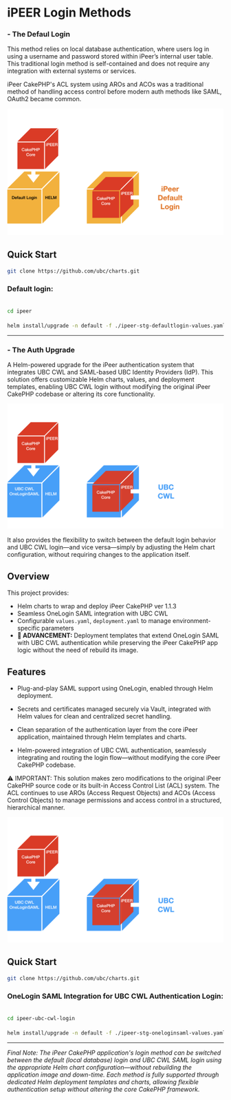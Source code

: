 # iPEER Login Methods

### - The Defaul Login

This method relies on local database authentication, where users log in using a username and password stored within iPeer’s internal user table. This traditional login method is self-contained and does not require any integration with external systems or services.

iPeer CakePHP's ACL system using AROs and ACOs was a traditional method of handling access control before modern auth methods like SAML, OAuth2 became common.


![alt text](image-1.png)

##  Quick Start

``` bash
git clone https://github.com/ubc/charts.git

```

### Default login:

```bash

cd ipeer

helm install/upgrade -n default -f ./ipeer-stg-defaultlogin-values.yaml --atomic ipeer-stg ./charts/ipeer
```

-----------


### - The Auth Upgrade 

A Helm-powered upgrade for the iPeer authentication system that integrates UBC CWL and SAML-based UBC Identity Providers (IdP). This solution offers customizable Helm charts, values, and deployment templates, enabling UBC CWL login without modifying the original iPeer CakePHP codebase or altering its core functionality.


![alt text](image-2.png)

It also provides the flexibility to switch between the default login behavior and UBC CWL login—and vice versa—simply by adjusting the Helm chart configuration, without requiring changes to the application itself.


## Overview

This project provides:

-  Helm charts to wrap and deploy iPeer CakePHP ver 1.1.3
-  Seamless OneLogin SAML integration with UBC CWL 
-  Configurable `values.yaml`, `deployment.yaml` to manage environment-specific parameters
-  **🚀 ADVANCEMENT:** Deployment templates that extend OneLogin SAML with UBC CWL authentication while preserving the iPeer CakePHP app logic without the need of rebuild its image. 

## Features

- Plug-and-play SAML support using OneLogin, enabled through Helm deployment.

- Secrets and certificates managed securely via Vault, integrated with Helm values for clean and centralized secret handling.

- Clean separation of the authentication layer from the core iPeer application, maintained through Helm templates and charts.

- Helm-powered integration of UBC CWL authentication, seamlessly integrating and routing the login flow—without modifying the core iPeer CakePHP codebase.

⚠️ IMPORTANT: This solution makes zero modifications to the original iPeer CakePHP source code or its built-in Access Control List (ACL) system. The ACL continues to use AROs (Access Request Objects) and ACOs (Access Control Objects) to manage permissions and access control in a structured, hierarchical manner.



![alt text](image-2.png)

##  Quick Start

``` bash
git clone https://github.com/ubc/charts.git

```

### OneLogin SAML Integration for UBC CWL Authentication Login:

```bash

cd ipeer-ubc-cwl-login

helm install/upgrade -n default -f ./ipeer-stg-oneloginsaml-values.yaml --atomic ipeer-stg ./charts/ipeer-oneloginsaml
```

------------------

*Final Note: The iPeer CakePHP application's login method can be switched between the default (local database) login and UBC CWL SAML login using the appropriate Helm chart configuration—without rebuilding the application image and down-time. Each method is fully supported through dedicated Helm deployment templates and charts, allowing flexible authentication setup without altering the core CakePHP framework.*


